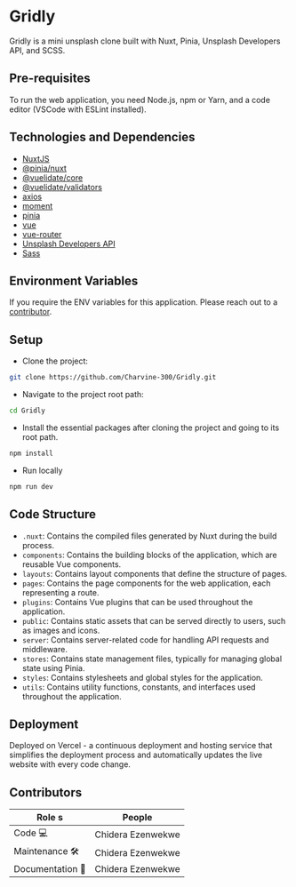 # Gridly

Gridly is a mini unsplash clone built with Nuxt, Pinia, Unsplash Developers API, and SCSS.


## Pre-requisites

To run the web application, you need Node.js, npm or Yarn, and a code editor (VSCode with ESLint installed).

## Technologies and Dependencies

- [NuxtJS](https://v2.nuxt.com/ 'NuxtJS')
- [@pinia/nuxt](https://www.npmjs.com/package/@pinia/nuxt 'Pinia Nuxt')
- [@vuelidate/core](https://vuelidate-next.netlify.app/ 'Vuelidate Core')
- [@vuelidate/validators](https://vuelidate-next.netlify.app/validators/overview.html 'Vuelidate Validators')
- [axios](https://axios-http.com/ 'Axios')
- [moment](https://momentjs.com/ 'Moment.js')
- [pinia](https://pinia.vuejs.org/ 'Pinia')
- [vue](https://vuejs.org/ 'Vue.js')
- [vue-router](https://router.vuejs.org/ 'Vue Router')
- [Unsplash Developers API](https://unsplash.com/developers 'Unsplash Developers API')
- [Sass](https://sass-lang.com/ 'Sass')

## Environment Variables

If you require the ENV variables for this application. Please reach out to a [contributor](#contributors).

## Setup

- Clone the project:

```bash
git clone https://github.com/Charvine-300/Gridly.git
```

- Navigate to the project root path:

```bash
cd Gridly
```

- Install the essential packages after cloning the project and going to its root path.

```bash
npm install
```

- Run locally

```bash
npm run dev
```

## Code Structure

- `.nuxt`: Contains the compiled files generated by Nuxt during the build process.
- `components`: Contains the building blocks of the application, which are reusable Vue components.
- `layouts`: Contains layout components that define the structure of pages.
- `pages`: Contains the page components for the web application, each representing a route.
- `plugins`: Contains Vue plugins that can be used throughout the application.
- `public`: Contains static assets that can be served directly to users, such as images and icons.
- `server`: Contains server-related code for handling API requests and middleware.
- `stores`: Contains state management files, typically for managing global state using Pinia.
- `styles`: Contains stylesheets and global styles for the application.
- `utils`: Contains utility functions, constants, and interfaces used throughout the application.

## Deployment

Deployed on Vercel - a continuous deployment and hosting service that simplifies the deployment process and automatically updates the live website with every code change.

## Contributors

| Role s            | People                                                   |
| ---------------- | -------------------------------------------------------- |
| Code 💻          | Chidera Ezenwekwe                            |
| Maintenance 🛠   | Chidera Ezenwekwe |
| Documentation 📖 | Chidera Ezenwekwe                          |
